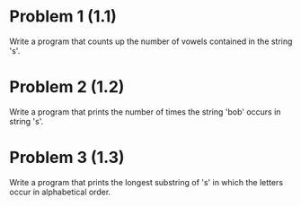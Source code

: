 # Problem 1 (1.1)
Write a program that counts up the number of vowels contained in the string 's'.

# Problem 2 (1.2)
Write a program that prints the number of times the string 'bob' occurs in string 's'.

# Problem 3 (1.3)
Write a program that prints the longest substring of 's' in which the letters occur in alphabetical order.
